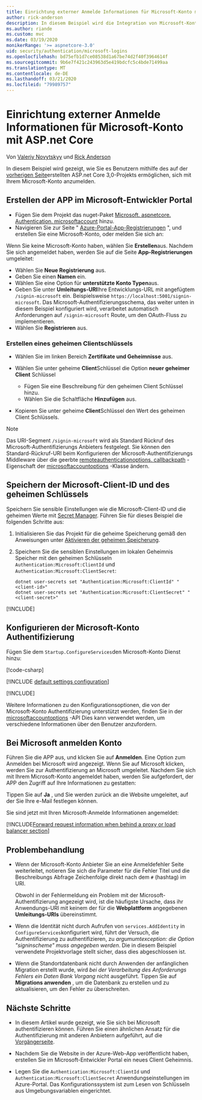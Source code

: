 ```yaml
---
title: Einrichtung externer Anmelde Informationen für Microsoft-Konto mit ASP.net Core
author: rick-anderson
description: In diesem Beispiel wird die Integration von Microsoft-Konto Benutzerauthentifizierung in eine vorhandene ASP.net Core-App veranschaulicht.
ms.author: riande
ms.custom: mvc
ms.date: 03/19/2020
monikerRange: '>= aspnetcore-3.0'
uid: security/authentication/microsoft-logins
ms.openlocfilehash: bd75efb1d7ce08538d1a67be74d2f40f3964614f
ms.sourcegitcommit: 9b6e7f421c243963d5e419bdcfc5c4bde71499aa
ms.translationtype: MT
ms.contentlocale: de-DE
ms.lasthandoff: 03/21/2020
ms.locfileid: "79989757"
---
```

# <a name="microsoft-account-external-login-setup-with-aspnet-core"></a>Einrichtung externer Anmelde Informationen für Microsoft-Konto mit ASP.net Core

Von [Valeriy Novytskyy](https://github.com/01binary) und [Rick Anderson](https://twitter.com/RickAndMSFT)

In diesem Beispiel wird gezeigt, wie Sie es Benutzern mithilfe des auf der [vorherigen Seite](xref:security/authentication/social/index)erstellten ASP.net Core 3,0-Projekts ermöglichen, sich mit Ihrem Microsoft-Konto anzumelden.

## <a name="create-the-app-in-microsoft-developer-portal"></a>Erstellen der APP im Microsoft-Entwickler Portal

* Fügen Sie dem Projekt das nuget-Paket [Microsoft. aspnetcore. Authentication. microsoftaccount](https://www.nuget.org/packages/Microsoft.AspNetCore.Authentication.MicrosoftAccount/) hinzu.
* Navigieren Sie zur Seite " [Azure-Portal-App-Registrierungen](https://go.microsoft.com/fwlink/?linkid=2083908) ", und erstellen Sie eine Microsoft-Konto, oder melden Sie sich an:

Wenn Sie keine Microsoft-Konto haben, wählen Sie **Erstellen**aus. Nachdem Sie sich angemeldet haben, werden Sie auf die Seite **App-Registrierungen** umgeleitet:

* Wählen Sie **Neue Registrierung** aus.
* Geben Sie einen **Namen** ein.
* Wählen Sie eine Option für **unterstützte Konto Typen**aus.  <!-- Accounts for any org work with MS domain accounts. Most folks probably want the last option, personal MS accounts -->
* Geben Sie unter **Umleitungs-URI**Ihre Entwicklungs-URL mit angefügtem `/signin-microsoft` ein. Beispielsweise `https://localhost:5001/signin-microsoft`. Das Microsoft-Authentifizierungsschema, das weiter unten in diesem Beispiel konfiguriert wird, verarbeitet automatisch Anforderungen auf `/signin-microsoft` Route, um den OAuth-Fluss zu implementieren.
* Wählen Sie **Registrieren** aus.

### <a name="create-client-secret"></a>Erstellen eines geheimen Clientschlüssels

* Wählen Sie im linken Bereich **Zertifikate und Geheimnisse** aus.
* Wählen Sie unter geheime **Client**Schlüssel die Option **neuer geheimer Client** Schlüssel

  * Fügen Sie eine Beschreibung für den geheimen Client Schlüssel hinzu.
  * Wählen Sie die Schaltfläche **Hinzufügen** aus.

* Kopieren Sie unter geheime **Client**Schlüssel den Wert des geheimen Client Schlüssels.

> [!NOTE]
> Das URI-Segment `/signin-microsoft` wird als Standard Rückruf des Microsoft-Authentifizierungs Anbieters festgelegt. Sie können den Standard-Rückruf-URI beim Konfigurieren der Microsoft-Authentifizierungs Middleware über die geerbte [remoteauthenticationoptions. callbackpath](/dotnet/api/microsoft.aspnetcore.authentication.remoteauthenticationoptions.callbackpath) -Eigenschaft der [microsoftaccountoptions](/dotnet/api/microsoft.aspnetcore.authentication.microsoftaccount.microsoftaccountoptions) -Klasse ändern.

## <a name="store-the-microsoft-client-id-and-secret"></a>Speichern der Microsoft-Client-ID und des geheimen Schlüssels

Speichern Sie sensible Einstellungen wie die Microsoft-Client-ID und die geheimen Werte mit [Secret Manager](xref:security/app-secrets). Führen Sie für dieses Beispiel die folgenden Schritte aus:

1. Initialisieren Sie das Projekt für die geheime Speicherung gemäß den Anweisungen unter [Aktivieren der geheimen Speicherung](xref:security/app-secrets#enable-secret-storage).
1. Speichern Sie die sensiblen Einstellungen im lokalen Geheimnis Speicher mit den geheimen Schlüsseln `Authentication:Microsoft:ClientId` und `Authentication:Microsoft:ClientSecret`:

    ```dotnetcli
    dotnet user-secrets set "Authentication:Microsoft:ClientId" "<client-id>"
    dotnet user-secrets set "Authentication:Microsoft:ClientSecret" "<client-secret>"
    ```

[!INCLUDE[](~/includes/environmentVarableColon.md)]

## <a name="configure-microsoft-account-authentication"></a>Konfigurieren der Microsoft-Konto Authentifizierung

Fügen Sie dem `Startup.ConfigureServices`den Microsoft-Konto Dienst hinzu:

[!code-csharp[](~/security/authentication/social/social-code/3.x/StartupMS3x.cs?name=snippet&highlight=10-14)]

[!INCLUDE [default settings configuration](includes/default-settings.md)]

[!INCLUDE[](includes/chain-auth-providers.md)]

Weitere Informationen zu den Konfigurationsoptionen, die von der Microsoft-Konto Authentifizierung unterstützt werden, finden Sie in der [microsoftaccountoptions](/dotnet/api/microsoft.aspnetcore.builder.microsoftaccountoptions) -API Dies kann verwendet werden, um verschiedene Informationen über den Benutzer anzufordern.

## <a name="sign-in-with-microsoft-account"></a>Bei Microsoft anmelden Konto

Führen Sie die APP aus, und klicken Sie auf **Anmelden**. Eine Option zum Anmelden bei Microsoft wird angezeigt. Wenn Sie auf Microsoft klicken, werden Sie zur Authentifizierung an Microsoft umgeleitet. Nachdem Sie sich mit Ihrem Microsoft-Konto angemeldet haben, werden Sie aufgefordert, der APP den Zugriff auf Ihre Informationen zu gestatten:

Tippen Sie auf **Ja** , und Sie werden zurück an die Website umgeleitet, auf der Sie Ihre e-Mail festlegen können.

Sie sind jetzt mit Ihren Microsoft-Anmelde Informationen angemeldet:

[!INCLUDE[Forward request information when behind a proxy or load balancer section](includes/forwarded-headers-middleware.md)]

## <a name="troubleshooting"></a>Problembehandlung

* Wenn der Microsoft-Konto Anbieter Sie an eine Anmeldefehler Seite weiterleitet, notieren Sie sich die Parameter für die Fehler Titel und die Beschreibungs Abfrage Zeichenfolge direkt nach dem `#` (hashtag) im URI.

  Obwohl in der Fehlermeldung ein Problem mit der Microsoft-Authentifizierung angezeigt wird, ist die häufigste Ursache, dass ihr Anwendungs-URI mit keinem der für die **Webplattform** angegebenen **Umleitungs-URIs** übereinstimmt.
* Wenn die Identität nicht durch Aufrufen von `services.AddIdentity` in `ConfigureServices`konfiguriert wird, führt der Versuch, die Authentifizierung zu authentifizieren, zu *argumumtexception: die Option "signinscheme" muss angegeben werden*. Die in diesem Beispiel verwendete Projektvorlage stellt sicher, dass dies abgeschlossen ist.
* Wenn die Standortdatenbank nicht durch Anwenden der anfänglichen Migration erstellt wurde, wird *bei der Verarbeitung des Anforderungs Fehlers ein Daten Bank Vorgang* nicht ausgeführt. Tippen Sie auf **Migrations anwenden** , um die Datenbank zu erstellen und zu aktualisieren, um den Fehler zu überschreiten.

## <a name="next-steps"></a>Nächste Schritte

* In diesem Artikel wurde gezeigt, wie Sie sich bei Microsoft authentifizieren können. Führen Sie einen ähnlichen Ansatz für die Authentifizierung mit anderen Anbietern aufgeführt, auf die [Vorgängerseite](xref:security/authentication/social/index).

* Nachdem Sie die Website in der Azure-Web-App veröffentlicht haben, erstellen Sie im Microsoft-Entwickler Portal ein neues Client Geheimnis.

* Legen Sie die `Authentication:Microsoft:ClientId` und `Authentication:Microsoft:ClientSecret` Anwendungseinstellungen im Azure-Portal. Das Konfigurationssystem ist zum Lesen von Schlüsseln aus Umgebungsvariablen eingerichtet.
